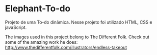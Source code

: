 # Elephant-To-do
Projeto de uma To-do dinâmica.  Nesse projeto foi utilizado HTML, CSS e javaScript.

The images used in this project belong to The Different Folk. 
Check out some of the amazing work he does: http://www.thedifferentfolk.com/illustrators/endless-takeout
